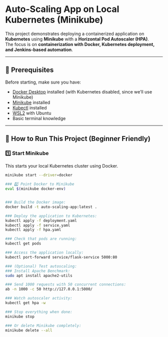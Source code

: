 # Auto-Scaling App on Local Kubernetes (Minikube)

This project demonstrates deploying a containerized application on **Kubernetes** using **Minikube** with a **Horizontal Pod Autoscaler (HPA)**.  
The focus is on **containerization with Docker, Kubernetes deployment, and Jenkins-based automation**.  

---

## 📌 Prerequisites
Before starting, make sure you have:
- [Docker Desktop](https://www.docker.com/products/docker-desktop/) installed (with Kubernetes disabled, since we’ll use Minikube)
- [Minikube](https://minikube.sigs.k8s.io/docs/start/) installed
- [Kubectl](https://kubernetes.io/docs/tasks/tools/) installed
- [WSL2](https://learn.microsoft.com/en-us/windows/wsl/install) with Ubuntu
- Basic terminal knowledge

---

## 🚀 How to Run This Project (Beginner Friendly)

### 1️⃣ Start Minikube  
This starts your local Kubernetes cluster using Docker.
```bash
minikube start --driver=docker

### 2️⃣ Point Docker to Minikube
eval $(minikube docker-env)


### Build the Docker image:
docker build -t auto-scaling-app:latest .

### Deploy the application to Kubernetes:
kubectl apply -f deployment.yaml
kubectl apply -f service.yaml
kubectl apply -f hpa.yaml

### Check that pods are running:
kubectl get pods

### Access the application locally:
kubectl port-forward service/flask-service 5000:80

### (Optional) Test autoscaling:
### Install Apache Benchmark:
sudo apt install apache2-utils

### Send 1000 requests with 50 concurrent connections:
ab -n 1000 -c 50 http://127.0.0.1:5000/

### Watch autoscaler activity:
kubectl get hpa -w

### Stop everything when done:
minikube stop

### Or delete Minikube completely:
minikube delete --all
